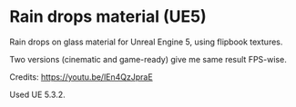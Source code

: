 # Rain drops material (UE5)

Rain drops on glass material for Unreal Engine 5, using flipbook textures.

Two versions (cinematic and game-ready) give me same result FPS-wise.

Credits: https://youtu.be/lEn4QzJpraE
 
Used UE 5.3.2.